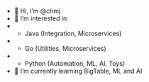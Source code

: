 - 👋 Hi, I’m @chmj
- 👀 I’m interested in:
- - Java (Integration, Microservices)
- - Go (Utilities, Microservices)
- - Python (Automation, ML, AI, Toys)
- 🌱 I’m currently learning BigTable, ML and AI

<!---
chmj/chmj is a ✨ special ✨ repository because its `README.md` (this file) appears on your GitHub profile.
You can click the Preview link to take a look at your changes.
--->
